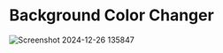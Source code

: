 # Background Color Changer

![Screenshot 2024-12-26 135847](https://github.com/user-attachments/assets/6617ad83-33e5-46f1-b46f-c92b1f948fcd)

